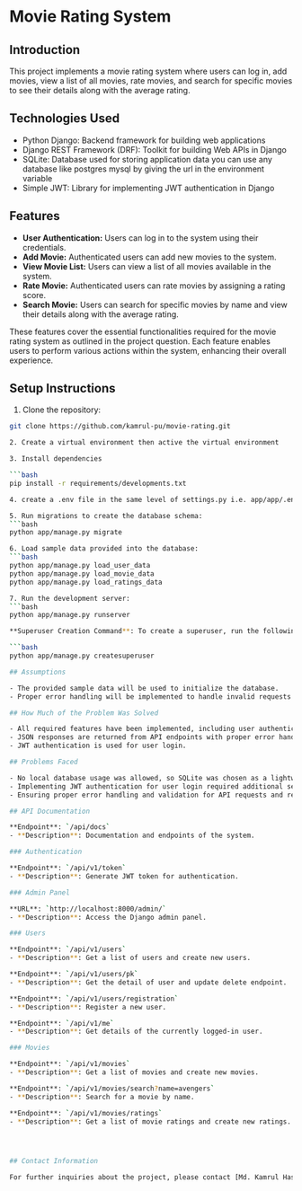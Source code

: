 # Movie Rating System

## Introduction

This project implements a movie rating system where users can log in, add movies, view a list of all movies, rate movies, and search for specific movies to see their details along with the average rating.

## Technologies Used

- Python Django: Backend framework for building web applications
- Django REST Framework (DRF): Toolkit for building Web APIs in Django
- SQLite: Database used for storing application data you can use any database
like postgres mysql by giving the url in the environment variable
- Simple JWT: Library for implementing JWT authentication in Django

## Features

- **User Authentication:** Users can log in to the system using their credentials.
- **Add Movie:** Authenticated users can add new movies to the system.
- **View Movie List:** Users can view a list of all movies available in the system.
- **Rate Movie:** Authenticated users can rate movies by assigning a rating score.
- **Search Movie:** Users can search for specific movies by name and view their details along with the average rating.

These features cover the essential functionalities required for the movie rating system as outlined in the project question. Each feature enables users to perform various actions within the system, enhancing their overall experience.

## Setup Instructions

1. Clone the repository:

```bash
git clone https://github.com/kamrul-pu/movie-rating.git

2. Create a virtual environment then active the virtual environment

3. Install dependencies

```bash
pip install -r requirements/developments.txt

4. create a .env file in the same level of settings.py i.e. app/app/.env copy the dot-env.example data into .env

5. Run migrations to create the database schema:
```bash
python app/manage.py migrate

6. Load sample data provided into the database:
```bash
python app/manage.py load_user_data
python app/manage.py load_movie_data
python app/manage.py load_ratings_data

7. Run the development server:
```bash
python app/manage.py runserver

**Superuser Creation Command**: To create a superuser, run the following command in your terminal:

```bash
python app/manage.py createsuperuser

## Assumptions

- The provided sample data will be used to initialize the database.
- Proper error handling will be implemented to handle invalid requests and responses.

## How Much of the Problem Was Solved

- All required features have been implemented, including user authentication, adding movies, viewing movie lists, rating movies, and searching for specific movies.
- JSON responses are returned from API endpoints with proper error handling.
- JWT authentication is used for user login.

## Problems Faced

- No local database usage was allowed, so SQLite was chosen as a lightweight database solution.
- Implementing JWT authentication for user login required additional setup and configuration.
- Ensuring proper error handling and validation for API requests and responses.

## API Documentation

**Endpoint**: `/api/docs`
- **Description**: Documentation and endpoints of the system.

### Authentication

**Endpoint**: `/api/v1/token`
- **Description**: Generate JWT token for authentication.

### Admin Panel

**URL**: `http://localhost:8000/admin/`
- **Description**: Access the Django admin panel.

### Users

**Endpoint**: `/api/v1/users`
- **Description**: Get a list of users and create new users.

**Endpoint**: `/api/v1/users/pk`
- **Description**: Get the detail of user and update delete endpoint.

**Endpoint**: `/api/v1/users/registration`
- **Description**: Register a new user.

**Endpoint**: `/api/v1/me`
- **Description**: Get details of the currently logged-in user.

### Movies

**Endpoint**: `/api/v1/movies`
- **Description**: Get a list of movies and create new movies.

**Endpoint**: `/api/v1/movies/search?name=avengers`
- **Description**: Search for a movie by name.

**Endpoint**: `/api/v1/movies/ratings`
- **Description**: Get a list of movie ratings and create new ratings.




## Contact Information

For further inquiries about the project, please contact [Md. Kamrul Hasan] at [kamrul.h456@gmail.com].
